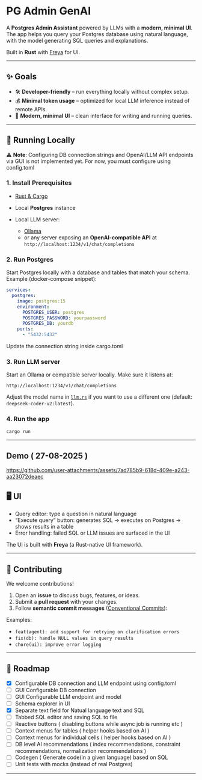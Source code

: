 

# PG Admin GenAI

A **Postgres Admin Assistant** powered by LLMs with a **modern, minimal UI**.
The app helps you query your Postgres database using natural language, with the model generating SQL queries and explanations.

Built in **Rust** with [Freya](https://github.com/marc2332/freya) for UI.

---

## ✨ Goals

* 🛠️ **Developer-friendly** – run everything locally without complex setup.
* 💰 **Minimal token usage** – optimized for local LLM inference instead of remote APIs.
* 🎨 **Modern, minimal UI** – clean interface for writing and running queries.

---

## 🚀 Running Locally

⚠️ **Note**: Configuring DB connection strings and OpenAI/LLM API endpoints via GUI is not implemented yet.
For now, you must configure using config.toml

### 1. Install Prerequisites

* [Rust & Cargo](https://www.rust-lang.org/tools/install)
* Local **Postgres** instance
* Local LLM server:

  * [Ollama](https://ollama.ai)
  * or any server exposing an **OpenAI-compatible API** at `http://localhost:1234/v1/chat/completions`

### 2. Run Postgres

Start Postgres locally with a database and tables that match your schema.
Example (docker-compose snippet):

```yaml
services:
  postgres:
    image: postgres:15
    environment:
      POSTGRES_USER: postgres
      POSTGRES_PASSWORD: yourpassword
      POSTGRES_DB: yourdb
    ports:
      - "5432:5432"
```

Update the connection string inside cargo.toml

### 3. Run LLM server

Start an Ollama or compatible server locally.
Make sure it listens at:

```
http://localhost:1234/v1/chat/completions
```

Adjust the model name in [`llm.rs`](src/llm.rs) if you want to use a different one (default: `deepseek-coder-v2:latest`).

### 4. Run the app

```bash
cargo run
```

---

## Demo ( 27-08-2025 ) 

https://github.com/user-attachments/assets/7ad785b9-618d-409e-a243-aa23072deaec

## 🖥️ UI

* Query editor: type a question in natural language
* “Execute query” button: generates SQL → executes on Postgres → shows results in a table
* Error handling: failed SQL or LLM issues are surfaced in the UI

The UI is built with **Freya** (a Rust-native UI framework).

---

## 🤝 Contributing

We welcome contributions!

1. Open an **issue** to discuss bugs, features, or ideas.
2. Submit a **pull request** with your changes.
3. Follow **semantic commit messages** ([Conventional Commits](https://www.conventionalcommits.org/en/v1.0.0/)):

Examples:

* `feat(agent): add support for retrying on clarification errors`
* `fix(db): handle NULL values in query results`
* `chore(ui): improve error logging`

---

## 🧭 Roadmap

* [x] Configurable DB connection and LLM endpoint using config.toml
* [ ] GUI Configurable DB connection 
* [ ] GUI Configurable LLM endpoint and model
* [ ] Schema explorer in UI
* [x] Separate text field for Natual language text and SQL
* [ ] Tabbed SQL editor and saving SQL to file
* [ ] Reactive buttons ( disabling buttons while async job is running etc )
* [ ] Context menus for tables ( helper hooks based on AI )
* [ ] Context menus for individual cells ( helper hooks based on AI )
* [ ] DB level AI recommendations ( index recommendations, constraint recommendations, normalization recommendations )
* [ ] Codegen ( Generate code(in a given language) based on SQL
* [ ] Unit tests with mocks (instead of real Postgres)

---
